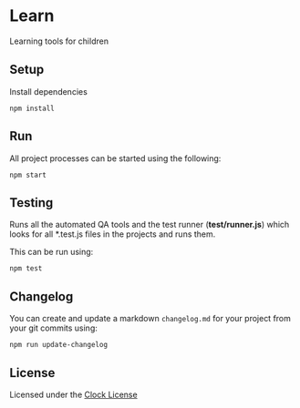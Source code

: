 # Learn

Learning tools for children

## Setup

Install dependencies

```
npm install
```

## Run

All project processes can be started using the following:

```
npm start
```

## Testing

Runs all the automated QA tools and the test runner (**test/runner.js**)
which looks for all *.test.js files in the projects and runs them.

This can be run using:

```
npm test
```

## Changelog

You can create and update a markdown `changelog.md` for your project from your
git commits using:

```
npm run update-changelog
```

## License
Licensed under the [Clock License](https://github.com/clocklimited/ClockLicense)
